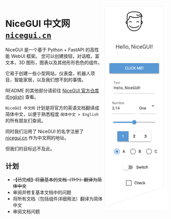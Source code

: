 <a href="https://nicegui.io/#about">
  <img src="https://raw.githubusercontent.com/zauberzeug/nicegui/main/screenshot.png"
    width="200" align="right" alt="Try online!" />
</a>

# NiceGUI 中文网 [`nicegui.cn`](https://nicegui.cn/)

NiceGUI 是一个基于 Python + FastAPI 的高性能 WebUI 框架。
您可以创建按钮，对话框，富文本，3D 图形，图表以及其他形形色色的组件。

它易于创建一些小型网站，仪表盘，机器人项目，智能家居，以及我们想不到的事情。

README 的其他部分请前往 [NiceGUI 官方仓库(English)](https://github.com/zauberzeug/nicegui) 查看。

`NiceGUI 中文网` 计划是将官方的英语文档翻译成简体中文，以便于熟悉程度 `简体中文 > English` 的所有朋友们查阅。

同时我们沿用了 NiceGUI 的名字注册了 [nicegui.cn](https://nicegui.cn) 作为中文网的地址。

但我们的目标远不及此。

## 计划

- ~~【已完成】将最基本的文档（11个）翻译为简体中文~~
- 审阅并修复基本文档中的问题
- 将所有文档（包括组件详细用法）翻译为简体中文
- 审阅文档问题